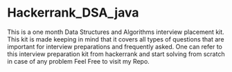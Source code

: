 # Hackerrank_DSA_java
This is a one month Data Structures and Algorithms interview placement kit.  
This kit is made keeping in mind that it covers all types of questions that are important for interview preparations and frequently asked.
One can refer to this interview preparation kit from hackerrank and start solving from scratch in case of any problem Feel Free to visit my Repo.
